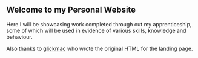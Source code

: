 ## Welcome to my Personal Website

Here I will be showcasing work completed through out my apprenticeship, some of which will be used in evidence of various skills, knowledge and behaviour.




Also thanks to [glickmac](https://github.com/glickmac/) who wrote the original HTML for the landing page.

